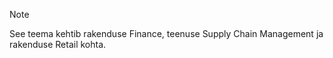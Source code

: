 > [!NOTE]
> See teema kehtib rakenduse Finance, teenuse Supply Chain Management ja rakenduse Retail kohta. 
